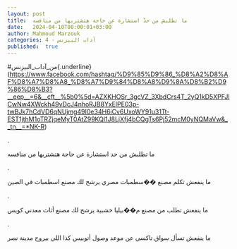 ```yaml
---
layout: post
title:  ما تطلبش من حدّ استشارة عن حاجة هتشتريها من منافسه
date:   2024-04-10T00:00:01+03:00
author: Mahmoud Marzouk
categories: 4 - آداب البيزنس
published:  true
---
```

\#من_آداب_البيزنس{.underline}(https://www.facebook.com/hashtag/%D9%85%D9%86_%D8%A2%D8%AF%D8%A7%D8%A8_%D8%A7%D9%84%D8%A8%D9%8A%D8%B2%D9%86%D8%B3?__eep__=6&__cft__%5b0%5d=AZXKHOSr_3gcVZ_3XbdCrs4T_2yQ1kD5XPFJlCwNw4XWckh49vDcJ4nhoRJB8YxElPE03p-twBJk7hCdVD6qNUjmg49I0e34H6iCv6UxoWY91u31Tt-EST1jthM1oTRZjqeMyT0AtZ99KQl1J8LjXfj4bCQgTs6Pj52mcM0yNQMaVw&__tn__=*NK-R)

.

ما تطلبش من حد استشارة عن حاجة هتشتربها من منافسه

.

ما ينفعش تكلم مصنع ��سطمبات مصري يرشح لك مصنع اسطمبات في
الصين

.

ما ينفعش تطلب من مصنع م��بيليا خشبية يرشح لك مصنع أثاث معدني
كويس

.

ما ينفعش تسأل سواق تاكسي عن موعد وصول أتوبيس كذا اللي بيروح مدينة
نصر
